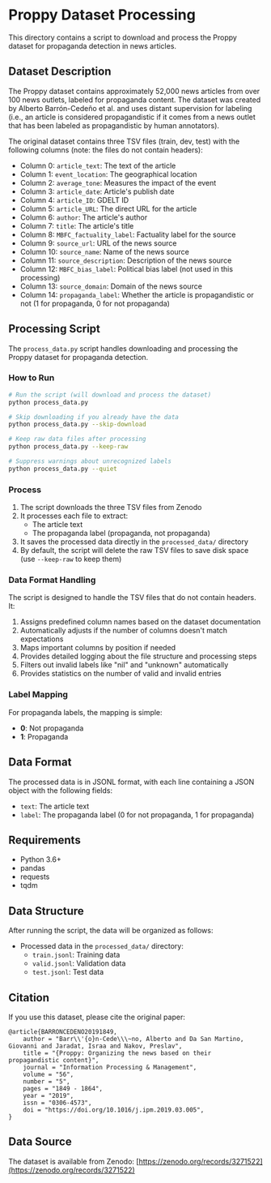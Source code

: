 # Proppy Dataset Processing

This directory contains a script to download and process the Proppy dataset for propaganda detection in news articles.

## Dataset Description

The Proppy dataset contains approximately 52,000 news articles from over 100 news outlets, labeled for propaganda content. The dataset was created by Alberto Barrón-Cedeño et al. and uses distant supervision for labeling (i.e., an article is considered propagandistic if it comes from a news outlet that has been labeled as propagandistic by human annotators).

The original dataset contains three TSV files (train, dev, test) with the following columns (note: the files do not contain headers):
- Column 0: `article_text`: The text of the article
- Column 1: `event_location`: The geographical location
- Column 2: `average_tone`: Measures the impact of the event
- Column 3: `article_date`: Article's publish date
- Column 4: `article_ID`: GDELT ID
- Column 5: `article_URL`: The direct URL for the article
- Column 6: `author`: The article's author
- Column 7: `title`: The article's title
- Column 8: `MBFC_factuality_label`: Factuality label for the source
- Column 9: `source_url`: URL of the news source
- Column 10: `source_name`: Name of the news source
- Column 11: `source_description`: Description of the news source
- Column 12: `MBFC_bias_label`: Political bias label (not used in this processing)
- Column 13: `source_domain`: Domain of the news source
- Column 14: `propaganda_label`: Whether the article is propagandistic or not (1 for propaganda, 0 for not propaganda)

## Processing Script

The `process_data.py` script handles downloading and processing the Proppy dataset for propaganda detection.

### How to Run

```bash
# Run the script (will download and process the dataset)
python process_data.py

# Skip downloading if you already have the data
python process_data.py --skip-download

# Keep raw data files after processing
python process_data.py --keep-raw

# Suppress warnings about unrecognized labels
python process_data.py --quiet
```

### Process

1. The script downloads the three TSV files from Zenodo
2. It processes each file to extract:
   - The article text
   - The propaganda label (propaganda, not propaganda)
3. It saves the processed data directly in the `processed_data/` directory
4. By default, the script will delete the raw TSV files to save disk space (use `--keep-raw` to keep them)

### Data Format Handling

The script is designed to handle the TSV files that do not contain headers. It:
1. Assigns predefined column names based on the dataset documentation
2. Automatically adjusts if the number of columns doesn't match expectations
3. Maps important columns by position if needed
4. Provides detailed logging about the file structure and processing steps
5. Filters out invalid labels like "nil" and "unknown" automatically
6. Provides statistics on the number of valid and invalid entries

### Label Mapping

For propaganda labels, the mapping is simple:
- **0**: Not propaganda
- **1**: Propaganda

## Data Format

The processed data is in JSONL format, with each line containing a JSON object with the following fields:
- `text`: The article text
- `label`: The propaganda label (0 for not propaganda, 1 for propaganda)

## Requirements

- Python 3.6+
- pandas
- requests
- tqdm

## Data Structure

After running the script, the data will be organized as follows:
- Processed data in the `processed_data/` directory:
  - `train.jsonl`: Training data
  - `valid.jsonl`: Validation data
  - `test.jsonl`: Test data

## Citation

If you use this dataset, please cite the original paper:
```
@article{BARRONCEDENO20191849,
    author = "Barr\\'{o}n-Cede\\\~no, Alberto and Da San Martino, Giovanni and Jaradat, Israa and Nakov, Preslav",
    title = "{Proppy: Organizing the news based on their propagandistic content}",
    journal = "Information Processing & Management",
    volume = "56",
    number = "5",
    pages = "1849 - 1864",
    year = "2019",
    issn = "0306-4573",
    doi = "https://doi.org/10.1016/j.ipm.2019.03.005",
}
```

## Data Source

The dataset is available from Zenodo: [https://zenodo.org/records/3271522](https://zenodo.org/records/3271522) 